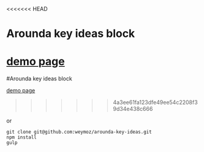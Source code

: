 <<<<<<< HEAD
# Arounda key ideas block

[demo page](https://weymoz.github.io/arounda-key-ideas/)
=======
#Arounda key ideas block

[demo page](https://arounda-key-ideas.glitch.me/)
>>>>>>> 4a3ee61fa123dfe49ee54c2208f39d34e438c666

or

```
git clone git@github.com:weymoz/arounda-key-ideas.git
npm install
gulp
```
